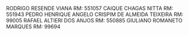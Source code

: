 RODRIGO RESENDE VIANA RM: 551057
CAIQUE CHAGAS NITTA RM: 551943
PEDRO HENRIQUE ANGELO CRISPIM DE ALMEIDA TEIXEIRA RM: 99005
RAFAEL ALTIERI DOS ANJOS RM: 550885
GIULIANO ROMANETO MARQUES RM: 99694
